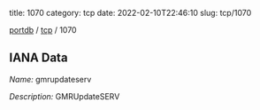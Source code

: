 title: 1070
category: tcp
date: 2022-02-10T22:46:10
slug: tcp/1070

[portdb](/) / [tcp](/category/tcp.html) / 1070


## IANA Data

_Name:_ gmrupdateserv

_Description:_ GMRUpdateSERV

